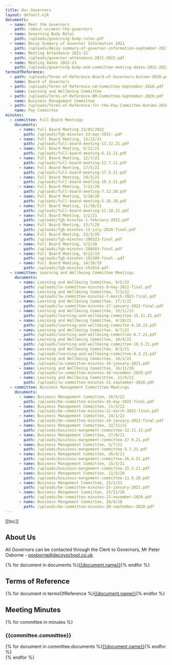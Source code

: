 ```yaml
---
title: Our Governors
layout: default.njk
documents:
  - name: Meet the Governors
    path: /about-us/meet-the-governors
  - name: Governing Body Roles
    path: /uploads/governing-body-roles.pdf
  - name: Decoy Summary of Governor Information 2021
    path: /uploads/decoy-summary-of-governor-information-september-2021-.pdf
  - name: Meeting Attendance 2021-22
    path: /uploads/governor-attendance-2021-2022.pdf
  - name: Meeting Dates 2022-23
    path: /uploads/governing-body-and-committee-meeting-dates-2022-2023.pdf
termsOfReference:
  - path: /uploads/Terms-of-Reference-Board-of-Governors-Autumn-2020.pdf
    name: Board of Governors
  - path: /uploads/Terms-of-Reference-LW-Committee-September-2020.pdf
    name: Learning and Wellbeing Committee
  - path: /uploads/Terms-of-Reference-BM-Committee-September-2020.pdf
    name: Business Management Committee
  - path: /uploads/Terms-of-Reference-for-the-Pay-Committee-Autumn-2020.pdf
    name: Pay Committee
minutes:
  - committee: Full Board Meetings
    documents:
      - name: Full Board Meeting 23/05/2022
        path: /uploads/fgb-minutes-23-may-2022-.pdf
      - name: Full Board Meeting, 13/12/21
        path: /uploads/full-board-meeting-13.12.21.pdf
      - name: Full Board Meeting, 6/12/21
        path: /uploads/full-board-meeting-6.12.21.pdf
      - name: Full Board Meeting, 12/7/21
        path: /uploads/full-board-meeting-12.7.21.pdf
      - name: Full Board Meeting, 17/5/21
        path: /uploads/full-board-meeting-17.5.21.pdf
      - name: Full Board Meeting, 29/3/21
        path: /uploads/full-board-meeting-29.3.21.pdf
      - name: Full Board Meeting, 7/12/20
        path: /uploads/full-board-meeting-7.12.20.pdf
      - name: Full Board Meeting, 5/10/20
        path: /uploads/full-board-meeting-5.10.20.pdf
      - name: Full Board Meeting, 11/10/21
        path: /uploads/full-board-meeting-11.10.21.pdf
      - name: Full Board Meeting, 1/2/21
        path: /uploads/fgb-minutes-1-february-2021.pdf
      - name: Full Board Meeting, 13/7/20
        path: /uploads/fgb-minutes-13-july-2020-final.pdf
      - name: Full Board Meeting, 23/3/20
        path: /uploads/fgb-minutes-200323-final.pdf
      - name: Full Board Meeting, 3/2/20
        path: /uploads/fgb-minutes-200203-final.pdf
      - name: Full Board Meeting, 9/12/19
        path: /uploads/fgb-minutes-191209-final-.pdf
      - name: Full Board Meeting, 14/10/19
        path: /uploads/fgb-minutes-191014.pdf
  - committee: Learning and Wellbeing Committee Meetings
    documents:
      - name: Learning and Wellbeing Committee, 9/5/22
        path: /uploads/lw-committee-minutes-9-may-2022-final.pdf
      - name: Learning and Wellbeing Committee, 7/3/22
        path: /uploads/lw-committee-minutes-7-march-2022-final.pdf
      - name: Learning and Wellbeing Committee, 17/1/22
        path: /uploads/lw-committee-minutes-17-january-2022-final.pdf
      - name: Learning and Wellbeing Committee, 15/11/21
        path: /uploads/learning-and-wellbeing-committee-15.11.21.pdf
      - name: Learning and Wellbeing Committee, 4/10/21
        path: /uploads/learning-and-wellbeing-committe-4.10.21.pdf
      - name: Learning and Wellbeing Committee, 6/7/21
        path: /uploads/learning-and-wellbeing-committee-6.7.21.pdf
      - name: Learning and Wellbeing Committee, 10/5/21
        path: /uploads/learning-and-wellbeing-committee-10.5.21.pdf
      - name: Learning and Wellbeing Committee, 8/3/21
        path: /uploads/learning-and-wellbeing-committee-8.3.21.pdf
      - name: Learning and Wellbeing Committee, 18/1/21
        path: /uploads/lw-committee-minutes-18-january-2021.pdf
      - name: Learning and Wellbeing Committee, 16/11/20
        path: /uploads/lw-committee-minutes-16-november-2020.pdf
      - name: Learning and Wellbeing Committtee, 21/9/21
        path: /uploads/lw-committee-minutes-21-september-2020.pdf
  - committee: Business Management Committtee Meetings
    documents:
      - name: Business Management Committee, 16/5/22
        path: /uploads/bm-committee-minutes-16-may-2022-final.pdf
      - name: Business Management Committee, 21/3/22
        path: /uploads/bm-committee-minutes-21-march-2022-final.pdf
      - name: Business Management Committee, 24/1/22
        path: /uploads/bm-committee-minutes-24-january-2022-final.pdf
      - name: Business Management Committee, 22/11/21
        path: /uploads/business-mangement-committee-22.11.21.pdf
      - name: Business Management Committee, 27/9/21
        path: /uploads/business-mangement-committee-27.9.21.pdf
      - name: Business Management Committee, 5/7/21
        path: /uploads/business-mangement-committee-5.7.21.pdf
      - name: Business Management Committee, 26/4/21
        path: /uploads/business-mangement-committee-26.4.21.pdf
      - name: Business Management Committee, 15/3/21
        path: /uploads/business-mangement-committee-15.3.21.pdf
      - name: Business Management Committee, 11/5/20
        path: /uploads/business-mangement-committee-11.5.20.pdf
      - name: Business Mangement Committee, 25/1/21
        path: /uploads/bm-committee-minutes-25-january-2021.pdf
      - name: Business Mangement Committee, 23/11/20
        path: /uploads/bm-committee-minutes-23-november-2020.pdf
      - name: Business Mangement Committee, 28/9/20
        path: /uploads/bm-committee-minutes-28-september-2020.pdf
---
```


[[toc]]

## About Us

All Governors can be contacted through the Clerk to Governors, Mr Peter Osborne - <a href="mailto:posborne@decoyschool.co.uk">posborne@decoyschool.co.uk</a>.

<div class="content-grid">
  {% for document in documents %}<a href="{{document.path}}">{{document.name}}</a>{% endfor %}
</div>

## Terms of Reference

<div class="content-grid">
{% for document in termsOfReference %}<a href="{{document.path}}">{{document.name}}</a>{% endfor %}
</div>

## Meeting Minutes

{% for committee in minutes %}

<h3>{{committee.committee}}</h3>

<div class="content-grid">
{% for document in committee.documents %}<a href="{{document.path}}">{{document.name}}</a>{% endfor %}
</div>
{% endfor %}
